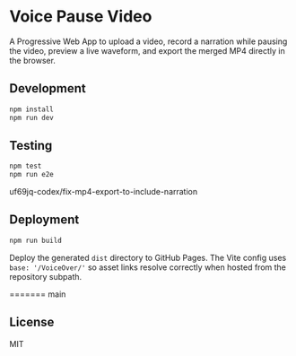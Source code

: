 # Voice Pause Video

A Progressive Web App to upload a video, record a narration while pausing the video, preview a live waveform, and export the merged MP4 directly in the browser.

## Development

```bash
npm install
npm run dev
```

## Testing

```bash
npm test
npm run e2e
```

 uf69jq-codex/fix-mp4-export-to-include-narration
## Deployment

```bash
npm run build
```

Deploy the generated `dist` directory to GitHub Pages. The Vite config uses `base: '/VoiceOver/'` so asset links resolve correctly when hosted from the repository subpath.

=======
 main
## License

MIT
